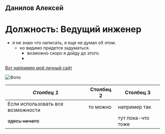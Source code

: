 ## Данилов Алексей

# Должность: Ведущий инженер

- я не знаю что написать, я еще не думал об этом.
    - но видимо придется задуматься.
        - возможно скоро я дойду до этого.
        - 
[Вот например мой личный сайт](https://aleksey8205.github.io/Misbroiler/ "Сайт на доработке")

![Фото](https://vk.com/aleksey8205?z=photo59844562_457272606%2Falbum59844562_0%2Frev)

|***Столбец 1***|__Столбец 2__|__Столбец 3__|
|-|--------|---|
|Если использовать все возможности|то можно|например так|
|~~здесь ничего~~| |тут пока-что тоже|